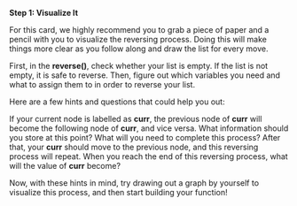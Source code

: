 <!--title={Reverse the Element Order}--> 

<!--badges={Algorithms:7,Python:7}-->

<!--concepts={The Linked List}-->

**Step 1: Visualize It**

For this card, we highly recommend you to grab a piece of paper and a pencil with you to visualize the reversing process. Doing this will make things more clear as you follow along and draw the list for every move.

First, in the **reverse()**, check whether your list is empty. If the list is not empty, it is safe to reverse. Then, figure out which variables you need and what to assign them to in order to reverse your list. 

Here are a few hints and questions that could help you out:

If your current node is labelled as **curr**, the previous node of **curr** will become the following node of **curr**, and vice versa. What information should you store at this point? What will you need to complete this process? After that, your **curr** should move to the previous node, and this reversing process will repeat. When you reach the end of this reversing process, what will the value of **curr** become?

Now, with these hints in mind, try drawing out a graph by yourself to visualize this process, and then start building your function!
